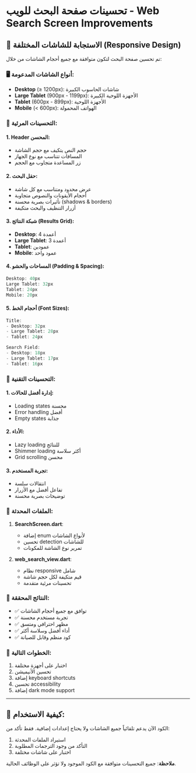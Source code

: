 # تحسينات صفحة البحث للويب - Web Search Screen Improvements

## 📱 الاستجابة للشاشات المختلفة (Responsive Design)

تم تحسين صفحة البحث لتكون متوافقة مع جميع أحجام الشاشات من خلال:

### 🖥️ أنواع الشاشات المدعومة:
- **Desktop** (≥ 1200px): شاشات الحاسوب الكبيرة
- **Large Tablet** (900px - 1199px): الأجهزة اللوحية الكبيرة
- **Tablet** (600px - 899px): الأجهزة اللوحية
- **Mobile** (< 600px): الهواتف المحمولة

### 🎨 التحسينات المرئية:

#### 1. Header المحسن:
- حجم النص يتكيف مع حجم الشاشة
- المسافات تتناسب مع نوع الجهاز
- زر المساعدة متجاوب مع الحجم

#### 2. حقل البحث:
- عرض محدود ومتناسب مع كل شاشة
- أحجام الأيقونات والنصوص متجاوبة
- تأثيرات بصرية محسنة (shadows & borders)
- أزرار التنظيف والبحث متكيفة

#### 3. شبكة النتائج (Results Grid):
- **Desktop**: 4 أعمدة
- **Large Tablet**: 3 أعمدة  
- **Tablet**: عمودين
- **Mobile**: عمود واحد

#### 4. المساحات والحشو (Padding & Spacing):
```dart
Desktop: 40px
Large Tablet: 32px
Tablet: 24px
Mobile: 20px
```

#### 5. أحجام الخط (Font Sizes):
```dart
Title:
- Desktop: 32px
- Large Tablet: 28px
- Tablet: 24px

Search Field:
- Desktop: 18px
- Large Tablet: 17px
- Tablet: 16px
```

### 🔧 التحسينات التقنية:

#### 1. إدارة أفضل للحالات:
- Loading states محسنة
- Error handling أفضل
- Empty states جذابة

#### 2. الأداء:
- Lazy loading للنتائج
- Shimmer loading أكثر سلاسة
- Grid scrolling محسن

#### 3. تجربة المستخدم:
- انتقالات سلسة
- تفاعل أفضل مع الأزرار
- توضيحات بصرية محسنة

### 📁 الملفات المحدثة:

1. **SearchScreen.dart**:
   - إضافة enum لأنواع الشاشات
   - تحسين detection للشاشات
   - تمرير نوع الشاشة للمكونات

2. **web_search_view.dart**:
   - نظام responsive شامل
   - قيم متكيفة لكل حجم شاشة
   - تحسينات مرئية متقدمة

### 🎯 النتائج المحققة:

- ✅ توافق مع جميع أحجام الشاشات
- ✅ تجربة مستخدم محسنة
- ✅ مظهر احترافي ومتسق
- ✅ أداء أفضل وسلاسة أكثر
- ✅ كود منظم وقابل للصيانة

### 🔮 الخطوات التالية:

1. اختبار على أجهزة مختلفة
2. تحسين الأنيميشن
3. إضافة keyboard shortcuts
4. تحسين accessibility
5. إضافة dark mode support

---

## 🚀 كيفية الاستخدام:

الكود الآن يدعم تلقائياً جميع الشاشات ولا يحتاج إعدادات إضافية. فقط تأكد من:

1. استيراد الملفات المحدثة
2. التأكد من وجود الترجمات المطلوبة
3. اختبار على شاشات مختلفة

**ملاحظة**: جميع التحسينات متوافقة مع الكود الموجود ولا تؤثر على الوظائف الحالية. 